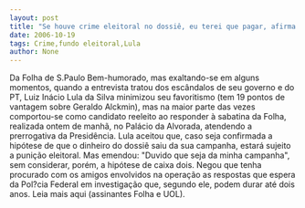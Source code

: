 ```yaml
---
layout: post
title: "Se houve crime eleitoral no dossiê, eu terei que pagar, afirma Lula"
date: 2006-10-19
tags: Crime,fundo eleitoral,Lula
author: None
---
```

Da Folha de S.Paulo
Bem-humorado, mas exaltando-se em alguns momentos, quando a entrevista tratou dos escândalos de seu governo e do PT, Luiz Inácio Lula da Silva minimizou seu favoritismo (tem 19 pontos de vantagem sobre Geraldo Alckmin), mas na maior parte das vezes comportou-se como candidato reeleito ao responder à sabatina da Folha, realizada ontem de manhã, no Palácio da Alvorada, atendendo a prerrogativa da Presidência.
Lula aceitou que, caso seja confirmada a hipótese de que o dinheiro do dossiê saiu da sua campanha, estará sujeito a punição eleitoral. Mas emendou: \"Duvido que seja da minha campanha\", sem considerar, porém, a hipótese de caixa dois. 
Negou que tenha procurado com os amigos envolvidos na operação as respostas que
 espera da Pol?cia Federal em investigação que, segundo ele, podem durar até dois anos.
Leia mais aqui (assinantes Folha e UOL). 